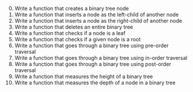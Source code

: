 0. Write a function that creates a binary tree node
1. Write a function that inserts a node as the left-child of another node
2. Write a function that inserts a node as the right-child of another node
3. Write a function that deletes an entire binary tree
4. Write a function that checks if a node is a leaf
5. Write a function that checks if a given node is a root
6. Write a function that goes through a binary tree using pre-order traversal
7. Write a function that goes through a binary tree using in-order traversal
8. Write a function that goes through a binary tree using post-order traversal
9. Write a function that measures the height of a binary tree
10. Write a function that measures the depth of a node in a binary tree

